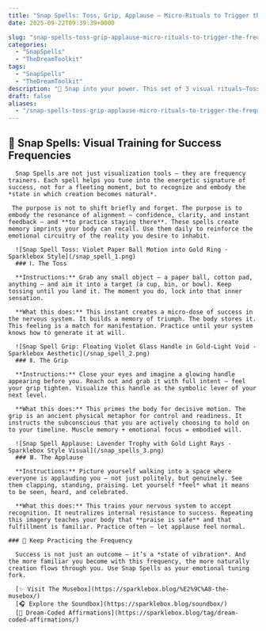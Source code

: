 ```yaml
---
title: "Snap Spells: Toss, Grip, Applause – Micro-Rituals to Trigger the Frequency of Success"
date: 2025-09-22T09:39:39+0000

slug: "snap-spells-toss-grip-applause-micro-rituals-to-trigger-the-frequency-of-success"
categories:
  - "SnapSpells"
  - "TheDreamToolkit"
tags:
  - "SnapSpells"
  - "TheDreamToolkit"
description: "💫 Snap into your power. This set of 3 visual rituals—Toss, Grip, and Applause—activates the frequency of success in real-time. Use simple symbolic gestures to shift instantly into clarity, momentum, and self-recognition. A soft yet potent Sparklebox technique for creators of reality."
draft: false
aliases:
  - "/snap-spells-toss-grip-applause-micro-rituals-to-trigger-the-frequency-of-success/"
---
```

## 💫 Snap Spells: Visual Training for Success Frequencies

      Snap Spells are not just visualization tools — they are frequency trainers. Each spell helps you tune into the energetic signature of success, not for a fleeting moment, but to recognize and embody the *state in which creation becomes natural*.

     The purpose is not to shift briefly and forget. The purpose is to embody the resonance of alignment — confidence, clarity, and instant feedback — and **to practice staying there**. These spells create memory imprints your body can recall. Use them daily to reinforce the emotional circuitry of the reality you desire to inhabit.

      ![Snap Spell Toss: Violet Paper Ball Motion into Gold Ring - Sparklebox Style](/snap_spell_1.png)
      ### Ⅰ. The Toss

      **Instructions:** Grab any small object — a paper ball, cotton pad, anything — and aim it into a target (a cup, bin, or bowl). Keep tossing until you land it. The moment you do, lock into that inner sensation.

      **What this does:** This instant creates a micro-dose of success in the nervous system. It builds a memory of triumph. The body stores it. This feeling is a match for manifestation. Practice until your system knows how to generate it at will.

      ![Snap Spell Grip: Floating Violet Glass Handle in Gold-Light Void - Sparklebox Aesthetic](/snap_spell_2.png)
      ### Ⅱ. The Grip

      **Instructions:** Close your eyes and imagine a glowing handle appearing before you. Reach out and grab it with full intent — feel your grip tighten. Visualize this handle as the symbolic lever of your next level.

      **What this does:** This primes the body for decisive motion. The grip is an ancient physical metaphor for control and readiness. It instructs the subconscious that you are actively choosing to hold on to your timeline. Muscle memory + emotional focus = embodied will.

      ![Snap Spell Applause: Lavender Trophy with Gold Light Rays - Sparklebox Style Visual](/snap_spells_3.png)
      ### Ⅲ. The Applause

      **Instructions:** Picture yourself walking into a space where everyone is applauding you — not just politely, but genuinely. See them clapping, standing, praising. Let yourself *feel* what it means to be seen, heard, and celebrated.

      **What this does:** This trains your nervous system to accept recognition. It neutralizes internal resistance to success. Repeating this imagery teaches your body that **praise is safe** and that fulfillment is familiar. Practice often — let applause feel normal.

    ### 🌟 Keep Practicing the Frequency

      Success is not just an outcome — it’s a *state of vibration*. And the more familiar you become with this frequency, the more naturally creation flows through you. Use Snap Spells as your emotional tuning fork.

      [✨ Visit The Musebox](https://sparklebox.blog/%E2%9C%A8-the-musebox/)
      [🎧 Explore the Soundbox](https://sparklebox.blog/soundbox/)
      [💭 Dream-Coded Affirmations](https://sparklebox.blog/tag/dream-coded-affirmations/)